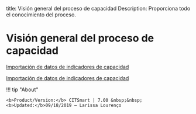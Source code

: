 title: Visión general del proceso de capacidad
Description: Proporciona todo el conocimiento del proceso.
# Visión general del proceso de capacidad

[Importación de datos de indicadores de capacidad](/es-es/citsmart-platform-7/processes/capacity/capacity-indicators.html)

[Importación de datos de indicadores de capacidad](/es-es/citsmart-platform-7/processes/capacity/data-import-capacity.html)

!!! tip "About"

    <b>Product/Version:</b> CITSmart | 7.00 &nbsp;&nbsp;
    <b>Updated:</b>09/18/2019 – Larissa Lourenço
